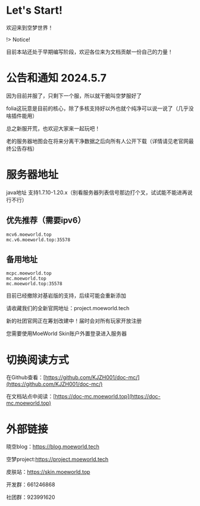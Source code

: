 # Let's Start!
欢迎来到空梦世界！

!> Notice!

目前本站还处于早期编写阶段，欢迎各位来为文档贡献一份自己的力量！

# 公告和通知 2024.5.7
因为目前并服了，只剩下一个服，所以就干脆叫空梦服好了

folia这玩意是目前的核心，除了多核支持好以外也就个纯净可以说一说了（几乎没啥插件能用）

总之新服开荒，也欢迎大家来一起玩吧！

老的服务器地图会在将来分离干净数据之后向所有人公开下载（详情请见老官网最终公告存档）

# 服务器地址

java地址 支持1.7.10-1.20.x（别看服务器列表信号那边打个叉，试试能不能进再说行不行）

## 优先推荐（需要ipv6）
```
mcv6.moeworld.top
mc.v6.moeworld.top:35578
```
## 备用地址
```
mcpc.moeworld.top
mc.moeworld.top
mc.moeworld.top:35578
```

目前已经撤除对基岩版的支持，后续可能会重新添加

请收藏我们的全新官网地址：project.moeworld.tech

新的社团官网正在筹划改建中！届时会对所有玩家开放注册

您需要使用MoeWorld Skin账户外置登录进入服务器

# 切换阅读方式
在Github查看：[https://github.com/KJZH001/doc-mc/](https://github.com/KJZH001/doc-mc/)

在文档站点中阅读：[https://doc-mc.moeworld.top](https://doc-mc.moeworld.top)

# 外部链接

晓空blog：https://blog.moeworld.tech

空梦project:https://project.moeworld.tech

皮肤站：https://skin.moeworld.top

开发群：661246868

社团群：923991620


